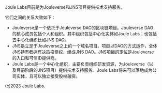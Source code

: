 Joule Labs目前是为Jouleverse和JNS项目提供技术支持服务。

它们之间的关系大致如下：
- Jouleverse是一个依托于Jouleverse DAO的区块链项目。Jouleverse DAO的核心成员包括个人和组织。其中组织包括中心化实体如Joule Labs；也包括去中心化组织比如JNS DAO。
- JNS是立足于Jouleverse之上的一个域名项目。项目以DAO的方式运作，全体JNS持有者拥有决策投票权，组成JNS DAO。JNS项目的定位是Jouleverse的入口和可信ID提供商。
- Joule Labs是一个中心化组织，主要负责组织研发资源，为Jouleverse（以及目前阶段的JNS项目）提供技术支持服务。Joule Labs将来可以落地成为公司实体，且可以独立接受股权融资。

(c)2023 Joule Labs.
